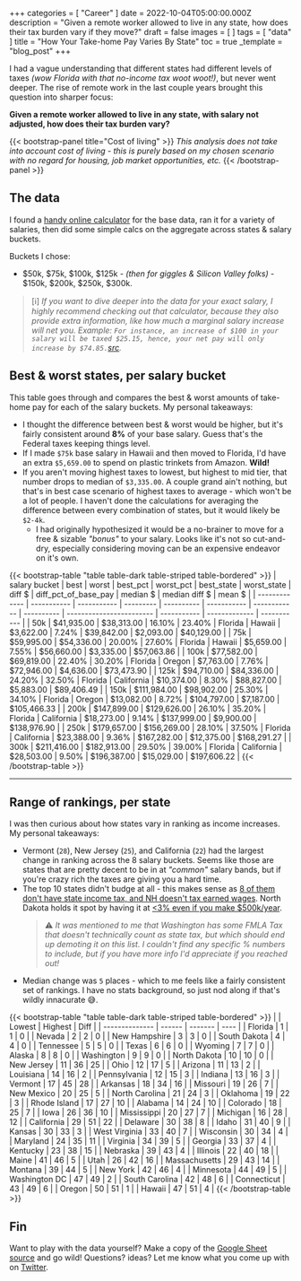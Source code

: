 +++
categories = [ "Career" ]
date = 2022-10-04T05:00:00.000Z
description = "Given a remote worker allowed to live in any state, how does their tax burden vary if they move?"
draft = false
images = [ ]
tags = [ "data" ]
title = "How Your Take-home Pay Varies By State"
toc = true
_template = "blog_post"
+++


I had a vague understanding that different states had different levels of taxes _(wow Florida with that no-income tax woot woot!)_, but never went deeper. The rise of remote work in the last couple years brought this question into sharper focus:

**Given a remote worker allowed to live in any state, with salary not adjusted, how does their tax burden vary?**

{{< bootstrap-panel title="Cost of living" >}}
_This analysis does not take into account cost of living - this is purely based on my chosen scenario with no regard for housing, job market opportunities, etc._
{{< /bootstrap-panel >}}

## The data

I found a [handy online calculator](https://www.talent.com/tax-calculator?salary=50000&from=year&region=Illinois) for the base data, ran it for a variety of salaries, then did some simple calcs on the aggregate across states & salary buckets.

Buckets I chose:

- $50k, $75k, $100k, $125k - _(then for giggles & Silicon Valley folks)_ - $150k, $200k, $250k, $300k.

> [ℹ️] _If you want to dive deeper into the data for your exact salary, I highly recommend checking out that calculator, because they also provide extra information, like how much a marginal salary increase will net you. Example: `For instance, an increase of $100 in your salary will be taxed $25.15, hence, your net pay will only increase by $74.85.`[src](https://www.talent.com/tax-calculator?salary=50000&from=year&region=Illinois)._


## Best & worst states, per salary bucket

This table goes through and compares the best & worst amounts of take-home pay for each of the salary buckets. My personal takeaways:

- I thought the difference between best & worst would be higher, but it's fairly consistent around **8%** of your base salary. Guess that's the Federal taxes keeping things level.
- If I made `$75k` base salary in Hawaii and then moved to Florida, I'd have an extra `$5,659.00` to spend on plastic trinkets from Amazon. **Wild!**
- If you aren't moving highest taxes to lowest, but highest to mid tier, that number drops to median of `$3,335.00`. A couple grand ain't nothing, but that's in best case scenario of highest taxes to average - which won't be a lot of people. I haven't done the calculations for averaging the difference between every combination of states, but it would likely be `$2-4k`.
  - I had originally hypothesized it would be a no-brainer to move for a free & sizable _"bonus"_ to your salary. Looks like it's not so cut-and-dry, especially considering moving can be an expensive endeavor on it's own.

{{< bootstrap-table "table table-dark table-striped table-bordered" >}}
| salary bucket | best        | worst       | best\_pct | worst\_pct | best\_state | worst\_state | diff $     | diff\_pct\_of\_base\_pay | median $    | median diff $ | mean $      |
| ------------- | ----------- | ----------- | --------- | ---------- | ----------- | ------------ | ---------- | ------------------------ | ----------- | ------------- | ----------- |
| 50k           | $41,935.00  | $38,313.00  | 16.10%    | 23.40%     | Florida     | Hawaii       | $3,622.00  | 7.24%                    | $39,842.00  | $2,093.00     | $40,129.00  |
| 75k           | $59,995.00  | $54,336.00  | 20.00%    | 27.60%     | Florida     | Hawaii       | $5,659.00  | 7.55%                    | $56,660.00  | $3,335.00     | $57,063.86  |
| 100k          | $77,582.00  | $69,819.00  | 22.40%    | 30.20%     | Florida     | Oregon       | $7,763.00  | 7.76%                    | $72,946.00  | $4,636.00     | $73,473.90  |
| 125k          | $94,710.00  | $84,336.00  | 24.20%    | 32.50%     | Florida     | California   | $10,374.00 | 8.30%                    | $88,827.00  | $5,883.00     | $89,406.49  |
| 150k          | $111,984.00 | $98,902.00  | 25.30%    | 34.10%     | Florida     | Oregon       | $13,082.00 | 8.72%                    | $104,797.00 | $7,187.00     | $105,466.33 |
| 200k          | $147,899.00 | $129,626.00 | 26.10%    | 35.20%     | Florida     | California   | $18,273.00 | 9.14%                    | $137,999.00 | $9,900.00     | $138,976.90 |
| 250k          | $179,657.00 | $156,269.00 | 28.10%    | 37.50%     | Florida     | California   | $23,388.00 | 9.36%                    | $167,282.00 | $12,375.00    | $168,291.27 |
| 300k          | $211,416.00 | $182,913.00 | 29.50%    | 39.00%     | Florida     | California   | $28,503.00 | 9.50%                    | $196,387.00 | $15,029.00    | $197,606.22 |
{{< /bootstrap-table >}}

---

## Range of rankings, per state

I was then curious about how states vary in ranking as income increases. My personal takeaways:

- Vermont (`28`), New Jersey (`25`), and California (`22`) had the largest change in ranking across the 8 salary buckets. Seems like those are states that are pretty decent to be in at _"common"_ salary bands, but if you're crazy rich the taxes are giving you a hard time.
- The top 10 states didn't budge at all - this makes sense as [8 of them don't have state income tax, and NH doesn't tax earned wages](https://www.investopedia.com/financial-edge/0210/7-states-with-no-income-tax.aspx). North Dakota holds it spot by having it at [<3% even if you make $500k/year](https://www.tax-rates.org/north_dakota/income-tax).
  > ⚠️ _It was mentioned to me that Washington has some FMLA Tax that doesn't technically count as state tax, but which should end up demoting it on this list. I couldn't find any specific % numbers to include, but if you have more info I'd appreciate if you reached out!_
- Median change was `5` places - which to me feels like a fairly consistent set of rankings. I have no stats background, so just nod along if that's wildly innacurate 😅.

{{< bootstrap-table "table table-dark table-striped table-bordered" >}}
|                | Lowest | Highest | Diff |
| -------------- | ------ | ------- | ---- |
| Florida        | 1      | 1       | 0    |
| Nevada         | 2      | 2       | 0    |
| New Hampshire  | 3      | 3       | 0    |
| South Dakota   | 4      | 4       | 0    |
| Tennessee      | 5      | 5       | 0    |
| Texas          | 6      | 6       | 0    |
| Wyoming        | 7      | 7       | 0    |
| Alaska         | 8      | 8       | 0    |
| Washington     | 9      | 9       | 0    |
| North Dakota   | 10     | 10      | 0    |
| New Jersey     | 11     | 36      | 25   |
| Ohio           | 12     | 17      | 5    |
| Arizona        | 11     | 13      | 2    |
| Louisiana      | 14     | 16      | 2    |
| Pennsylvania   | 12     | 15      | 3    |
| Indiana        | 13     | 16      | 3    |
| Vermont        | 17     | 45      | 28   |
| Arkansas       | 18     | 34      | 16   |
| Missouri       | 19     | 26      | 7    |
| New Mexico     | 20     | 25      | 5    |
| North Carolina | 21     | 24      | 3    |
| Oklahoma       | 19     | 22      | 3    |
| Rhode Island   | 17     | 27      | 10   |
| Alabama        | 14     | 24      | 10   |
| Colorado       | 18     | 25      | 7    |
| Iowa           | 26     | 36      | 10   |
| Mississippi    | 20     | 27      | 7    |
| Michigan       | 16     | 28      | 12   |
| California     | 29     | 51      | 22   |
| Delaware       | 30     | 38      | 8    |
| Idaho          | 31     | 40      | 9    |
| Kansas         | 30     | 33      | 3    |
| West Virginia  | 33     | 40      | 7    |
| Wisconsin      | 30     | 34      | 4    |
| Maryland       | 24     | 35      | 11   |
| Virginia       | 34     | 39      | 5    |
| Georgia        | 33     | 37      | 4    |
| Kentucky       | 23     | 38      | 15   |
| Nebraska       | 39     | 43      | 4    |
| Illinois       | 22     | 40      | 18   |
| Maine          | 41     | 46      | 5    |
| Utah           | 26     | 42      | 16   |
| Massachusetts  | 29     | 43      | 14   |
| Montana        | 39     | 44      | 5    |
| New York       | 42     | 46      | 4    |
| Minnesota      | 44     | 49      | 5    |
| Washington DC  | 47     | 49      | 2    |
| South Carolina | 42     | 48      | 6    |
| Connecticut    | 43     | 49      | 6    |
| Oregon         | 50     | 51      | 1    |
| Hawaii         | 47     | 51      | 4    |
{{< /bootstrap-table >}}

## Fin

Want to play with the data yourself? Make a copy of the [Google Sheet source](https://docs.google.com/spreadsheets/d/1FXdE3UxdSSHQHD8DNI5BAy_XgbnEfwgZ9zB0UZIhGr0/edit?usp=sharing) and go wild! Questions? ideas? Let me know what you come up with on [Twitter](https://twitter.com/maybekq).
